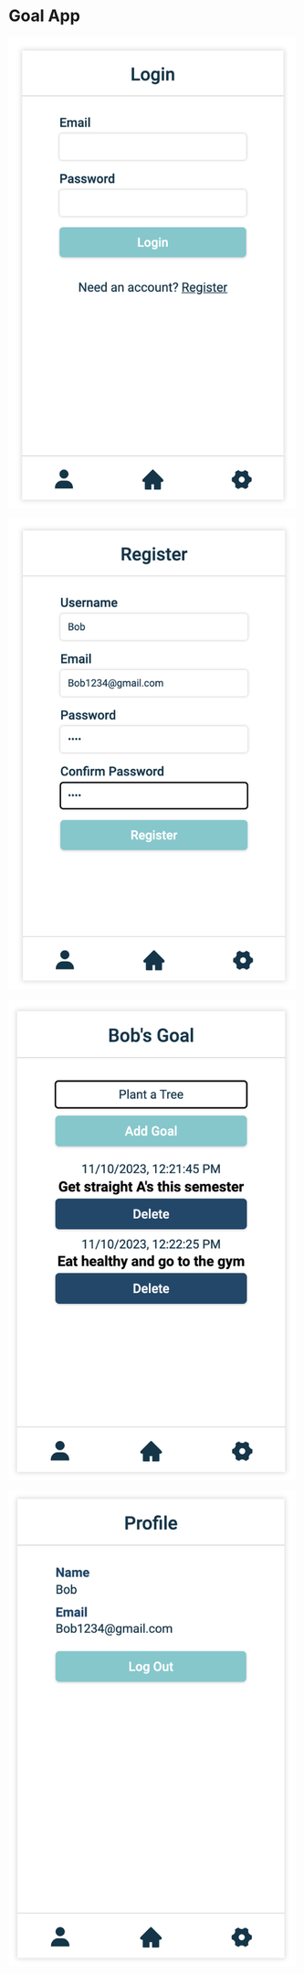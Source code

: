 # Goal App

![LoginPage](./GoalApp-LoginPage.png)

![RegisterPage](./GoalApp-RegisterPage.png)

![UserGoalPage](./GoalApp-UserGoalPage.png)

![UserProfilePage](./GoalApp-UserProfilePage.png)


